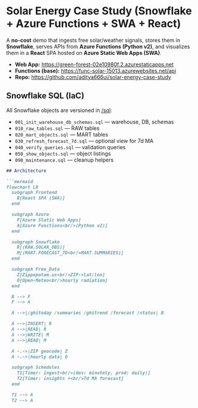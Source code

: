 # Solar Energy Case Study (Snowflake + Azure Functions + SWA + React)

A **no-cost** demo that ingests free solar/weather signals, stores them in **Snowflake**, serves APIs from **Azure Functions (Python v2)**, and visualizes them in a **React** SPA hosted on **Azure Static Web Apps (SWA)**.

- **Web App:** https://green-forest-02e10980f.2.azurestaticapps.net  
- **Functions (base):** https://func-solar-15013.azurewebsites.net/api  
- **Repo:** https://github.com/aditya666ui/solar-energy-case-study

## Snowflake SQL (IaC)
All Snowflake objects are versioned in [/sql](/sql):

- `001_init_warehouse_db_schemas.sql` — warehouse, DB, schemas
- `010_raw_tables.sql` — RAW tables
- `020_mart_objects.sql` — MART tables
- `030_refresh_forecast_7d.sql` — optional view for 7d MA
- `040_verify_queries.sql` — validation queries
- `050_show_objects.sql` — object listings
- `090_maintenance.sql` — cleanup helpers

```markdown
## Architecture

```mermaid
flowchart LR
  subgraph Frontend
    B[React SPA (SWA)]
  end

  subgraph Azure
    F[Azure Static Web Apps]
    A[Azure Functions<br/>(Python v2)]
  end

  subgraph Snowflake
    R[(RAW.SOLAR_OBS)]
    M[(MART.FORECAST_7D<br/>MART.SUMMARIES)]
  end

  subgraph Free_Data
    Z[Zippopotam.us<br/>ZIP->lat/lon]
    O[Open-Meteo<br/>hourly radiation]
  end

  B --> F
  F --> A

  A -->|/ghitoday /summaries /ghitrend /forecast /status| B

  A -->|INSERT| R
  A -->|READ| R
  A -->|WRITE| M
  A -->|READ| M

  A -.->|ZIP geocode| Z
  A -.->|hourly data| O

  subgraph Schedules
    T1[Timer: ingest<br/>(dev: minutely, prod: daily)]
    T2[Timer: insights +<br/>7d MA forecast]
  end

  T1 --> A
  T2 --> A
